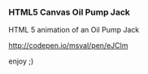 ### HTML5 Canvas Oil Pump Jack

HTML 5 animation of an Oil Pump Jack

http://codepen.io/msval/pen/eJClm

enjoy ;)